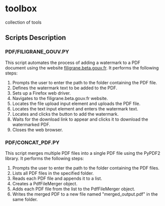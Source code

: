 # toolbox
collection of tools

## Scripts Description

### PDF/FILIGRANE_GOUV.PY

This script automates the process of adding a watermark to a PDF document using the website [filigrane.beta.gouv.fr](https://filigrane.beta.gouv.fr/). It performs the following steps:
1. Prompts the user to enter the path to the folder containing the PDF file.
2. Defines the watermark text to be added to the PDF.
3. Sets up a Firefox web driver.
4. Navigates to the filigrane.beta.gouv.fr website.
5. Locates the file upload input element and uploads the PDF file.
6. Locates the text input element and enters the watermark text.
7. Locates and clicks the button to add the watermark.
8. Waits for the download link to appear and clicks it to download the watermarked PDF.
9. Closes the web browser.

### PDF/CONCAT_PDF.PY

This script merges multiple PDF files into a single PDF file using the PyPDF2 library. It performs the following steps:
1. Prompts the user to enter the path to the folder containing the PDF files.
2. Lists all PDF files in the specified folder.
3. Reads each PDF file and appends it to a list.
4. Creates a PdfFileMerger object.
5. Adds each PDF file from the list to the PdfFileMerger object.
6. Writes the merged PDF to a new file named "merged_output.pdf" in the same folder.

